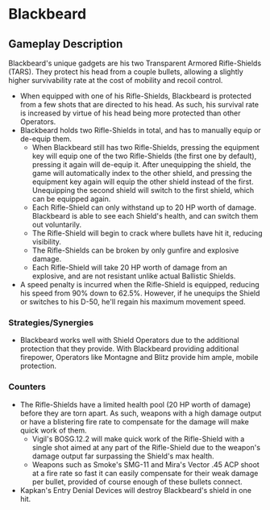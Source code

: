 # Blackbeard

## Gameplay Description

Blackbeard's unique gadgets are his two Transparent Armored Rifle-Shields (TARS). They protect his head from a couple bullets, allowing a slightly higher survivability rate at the cost of mobility and recoil control.

- When equipped with one of his Rifle-Shields, Blackbeard is protected from a few shots that are directed to his head. As such, his survival rate is increased by virtue of his head being more protected than other Operators.
- Blackbeard holds two Rifle-Shields in total, and has to manually equip or de-equip them.
  - When Blackbeard still has two Rifle-Shields, pressing the equipment key will equip one of the two Rifle-Shields (the first one by default), pressing it again will de-equip it. After unequipping the shield, the game will automatically index to the other shield, and pressing the equipment key again will equip the other shield instead of the first. Unequipping the second shield will switch to the first shield, which can be equipped again.
  - Each Rifle-Shield can only withstand up to 20 HP worth of damage. Blackbeard is able to see each Shield's health, and can switch them out voluntarily.
  - The Rifle-Shield will begin to crack where bullets have hit it, reducing visibility.
  - The Rifle-Shields can be broken by only gunfire and explosive damage.
  - Each Rifle-Shield will take 20 HP worth of damage from an explosive, and are not resistant unlike actual Ballistic Shields.
- A speed penalty is incurred when the Rifle-Shield is equipped, reducing his speed from 90% down to 62.5%. However, if he unequips the Shield or switches to his D-50, he'll regain his maximum movement speed.

### Strategies/Synergies

- Blackbeard works well with Shield Operators due to the additional protection that they provide. With Blackbeard providing additional firepower, Operators like Montagne and Blitz provide him ample, mobile protection.

### Counters

- The Rifle-Shields have a limited health pool (20 HP worth of damage) before they are torn apart. As such, weapons with a high damage output or have a blistering fire rate to compensate for the damage will make quick work of them.
  - Vigil's BOSG.12.2 will make quick work of the Rifle-Shield with a single shot aimed at any part of the Rifle-Shield due to the weapon's damage output far surpassing the Shield's max health.
  - Weapons such as Smoke's SMG-11 and Mira's Vector .45 ACP shoot at a fire rate so fast it can easily compensate for their weak damage per bullet, provided of course enough of these bullets connect.
- Kapkan's Entry Denial Devices will destroy Blackbeard's shield in one hit.
